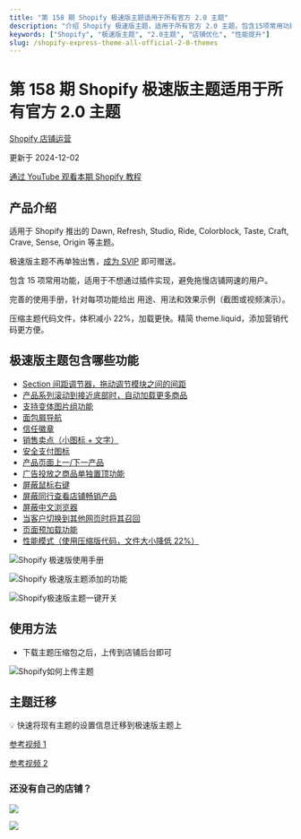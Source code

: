 ```yaml
---
title: "第 158 期 Shopify 极速版主题适用于所有官方 2.0 主题"
description: "介绍 Shopify 极速版主题，适用于所有官方 2.0 主题，包含15项常用功能，提升店铺性能"
keywords: ["Shopify", "极速版主题", "2.0主题", "店铺优化", "性能提升"]
slug: /shopify-express-theme-all-official-2-0-themes
---
```


# 第 158 期 Shopify 极速版主题适用于所有官方 2.0 主题

[Shopify 店铺运营](https://shopify2006.com/tag/shopify-dian-pu-yun-ying/)

更新于 2024-12-02

[通过 YouTube 观看本期 Shopify 教程](https://youtu.be/t_S_IXIxBaA)

## 产品介绍

适用于 Shopify 推出的 Dawn, Refresh, Studio, Ride, Colorblock, Taste, Craft, Crave, Sense, Origin 等主题。

极速版主题不再单独出售，[成为 SVIP](https://shopify2006.com/bonus-for-svip-member/) 即可赠送。

包含 15 项常用功能，适用于不想通过插件实现，避免拖慢店铺网速的用户。

完善的使用手册，针对每项功能给出 用途、用法和效果示例（截图或视频演示）。

压缩主题代码文件，体积减小 22%，加载更快。精简 theme.liquid，添加营销代码更方便。

## 极速版主题包含哪些功能

-   [Section 间距调节器，拖动调节模块之间的间距](https://www.bilibili.com/video/BV1xh41147KY?share_source=copy_web)
-   [产品系列滚动到接近底部时，自动加载更多商品](https://www.bilibili.com/video/BV1uU4y1m7S5?share_source=copy_web)
-   [支持变体图片组功能](https://www.bilibili.com/video/BV1uA411U7Uu?t=40.7)
-   [面包屑导航](https://www.bilibili.com/video/BV1d34y1p7YC/?t=600.1)
-   [信任徽章](https://www.bilibili.com/video/BV1zh411Q745?share_source=copy_web)
-   [销售卖点（小图标 + 文字）](https://www.bilibili.com/video/BV15m4y1w71h/?t=305.6)
-   [安全支付图标](https://www.bilibili.com/video/BV1Hb4y147BT?share_source=copy_web)
-   [产品页面上一/下一产品](https://www.bilibili.com/video/BV19N411Z7NV?share_source=copy_web)
-   [广告投放之商品单独置顶功能](https://www.bilibili.com/video/BV1e3411b7Qo?share_source=copy_web)
-   [屏蔽鼠标右键](https://www.bilibili.com/video/BV1d34y1p7YC?t=412.5)
-   [屏蔽同行查看店铺畅销产品](https://www.bilibili.com/video/BV1tL411c7pV?share_source=copy_web)
-   [屏蔽中文浏览器](https://www.bilibili.com/video/BV1d34y1p7YC?t=465.5)
-   [当客户切换到其他网页时将其召回](https://www.bilibili.com/video/BV1dY4y1Q7iw/?t=3.2)
-   [页面预加载功能](https://share.shopify2006.com/H9Vx0Mpg)
-   [性能模式（使用压缩版代码，文件大小降低 22%）](https://ls.shopify2006.com/switches/9.-qi-yong-xing-neng-mo-shi)

![Shopify 极速版使用手册](https://shopify2006.com/content/images/2023/03/Shopify---------.webp)

![Shopify 极速版主题添加的功能](https://shopify2006.com/content/images/2023/03/Shopify--------.webp)

![Shopify极速版主题一键开关](https://shopify2006.com/content/images/2023/03/Shopify---------------.webp)

## 使用方法

-   下载主题压缩包之后，上传到店铺后台即可

![Shopify如何上传主题](https://shopify2006.com/content/images/2023/03/image.png)

## 主题迁移

💡 快速将现有主题的设置信息迁移到极速版主题上

[参考视频 1](https://www.bilibili.com/video/BV1SY411G7kL?t=255.9)

[参考视频 2](https://www.bilibili.com/video/BV15m4y1w71h?t=556.9)

### 还没有自己的店铺？

![](https://shopify2006.com/assets/built/shopify2006_favicon.jpeg?v=fffe8320da)

![](https://shopify2006.com/assets/built/shopify2006.ico?v=1283176712)
